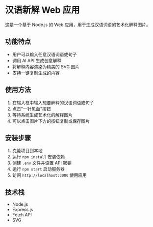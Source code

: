 # 汉语新解 Web 应用

这是一个基于 Node.js 的 Web 应用，用于生成汉语词语的艺术化解释图片。

## 功能特点

- 用户可以输入任意汉语词语或句子
- 调用 AI API 生成创意解释
- 将解释内容渲染为精美的 SVG 图片
- 支持一键复制生成的内容

## 使用方法

1. 在输入框中输入想要解释的汉语词语或句子
2. 点击"一针见血"按钮
3. 等待系统生成艺术化的解释图片
4. 可以点击图片下方的按钮复制或保存图片

## 安装步骤

1. 克隆项目到本地
2. 运行 `npm install` 安装依赖
3. 创建 `.env` 文件并设置 API 密钥
4. 运行 `npm start` 启动服务器
5. 访问 `http://localhost:3000` 使用应用

## 技术栈

- Node.js
- Express.js
- Fetch API
- SVG 
